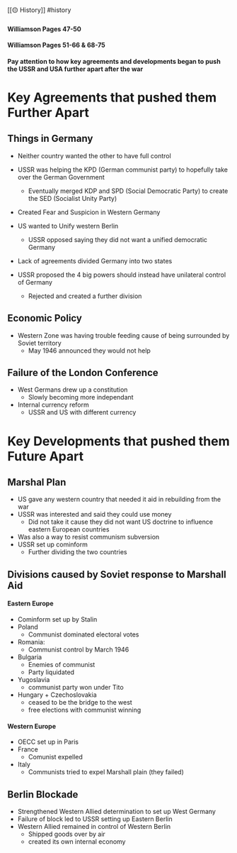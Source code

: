 [[🟡 History]] #history 

#### Williamson Pages 47-50
#### Williamson Pages 51-66 & 68-75

#### Pay attention to how key agreements and developments began to push the USSR and USA further apart after the war

# Key Agreements that pushed them Further Apart

## Things in Germany 
- Neither country wanted the other to have full control 

- USSR was helping the KPD (German communist party) to hopefully take over the German Government  
	- Eventually merged KDP and SPD (Social Democratic Party) to create the SED (Socialist Unity Party)
- Created Fear and Suspicion in Western Germany 

- US wanted to Unify western Berlin 
	- USSR opposed saying they did not want a unified democratic Germany 
- Lack of agreements divided Germany into two states 

- USSR proposed the 4 big powers should instead have unilateral control of Germany 
	- Rejected and created a further division 

## Economic Policy 
- Western Zone was having trouble feeding cause of being surrounded by Soviet territory 
	- May 1946 announced they would not help 


## Failure of the London Conference 
- West Germans drew up a constitution 
	- Slowly becoming more independant 
- Internal currency reform 
	- USSR and US with different currency 


# Key Developments that pushed them Future Apart
## Marshal Plan 
- US gave any western country that needed it aid in rebuilding from the war 
- USSR was interested and said they could use money 
	- Did not take it cause they did not want US doctrine to influence eastern European countries 
- Was also a way to resist communism subversion 
- USSR set up cominform 
	- Further dividing the two countries 

## Divisions caused by Soviet response to Marshall Aid 
#### Eastern Europe 
- Cominform set up by Stalin 
- Poland 
	- Communist dominated electoral votes 
- Romania:
	- Communist control by March 1946 
- Bulgaria 
	- Enemies of communist 
	- Party liquidated 
- Yugoslavia 
	- communist party won under Tito 
- Hungary + Czechoslovakia 
	- ceased to be the bridge to the west
	- free elections with communist winning 

#### Western Europe 
- OECC set up in Paris 
- France 
	- Comunist expelled 
- Italy 
	- Communists tried to expel Marshall plain (they failed) 

## Berlin Blockade 
- Strengthened Western Allied determination to set up West Germany 
- Failure of block led to USSR setting up Eastern Berlin 
- Western Allied remained in control of Western Berlin 
	- Shipped goods over by air 
	- created its own internal economy 